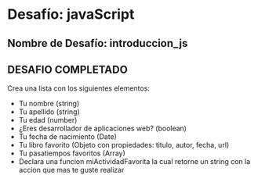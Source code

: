 # Desafío: javaScript

## Nombre de Desafío: introduccion_js

## DESAFIO COMPLETADO

Crea una lista con los siguientes elementos:

- Tu nombre (string)
- Tu apellido (string)
- Tu edad (number)
- ¿Eres desarrollador de aplicaciones web? (boolean)
- Tu fecha de nacimiento (Date)
- Tu libro favorito (Objeto con propiedades: titulo, autor, fecha, url)
- Tu pasatiempos favoritos (Array)
- Declara una funcion miActividadFavorita la cual retorne un string con la accion que mas te guste realizar